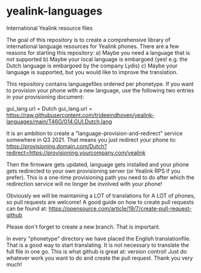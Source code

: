 # yealink-languages
International Yealink resource files

The goal of this repository is to create a comprehensive library of international language resources for Yealink phones.
There are a few reasons for starting this repository:
a) Maybe you need a language that is not supported
b) Maybe your local language is embargoed (yes! e.g. the Dutch language is embargoed by the company Lydis)
c) Maybe your language is supported, but you would like to improve the translation.

This repository contains languagefiles ordened per phonetype. If you want to provision your phone with a new language, use the following two entries in your provisioning document:

gui_lang.url = Dutch
gui_lang.url = https://raw.githubusercontent.com/trideeindhoven/yealink-languages/main/T46G/014.GUI.Dutch.lang

It is an ambition to create a "language-provision-and-redirect" service somewhere in Q3 2021. That means you just redirect your phone to:
https://provisioning.domain.com/Dutch?redirect=https://provisioning.yourcompany.com/yealink

Then the firmware gets updated, language gets installed and your phone gets redirected to your own provisioning server (or Yealink RPS if you prefer). This is a one-time provisioning path you need to do after which the redirection service will no longer be involved with your phone!

Obviously we will be maintaining a LOT of translations for A LOT of phones, so pull requests are welcome! A good guide on how to create pull requests can be found at:
https://opensource.com/article/19/7/create-pull-request-github

Please don't forget to create a new branch. That is important.

In every "phonetype" directory we have placed the English translationfile. That is a good way to start translating. It is not necessary to translate the full file in one go. This is what github is great at: version control! Just do whatever work you want to do and create the pull request.
Thank you very much!
